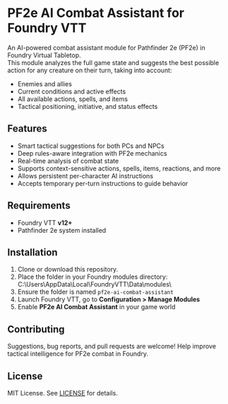 # PF2e AI Combat Assistant for Foundry VTT

An AI-powered combat assistant module for Pathfinder 2e (PF2e) in Foundry Virtual Tabletop.  
This module analyzes the full game state and suggests the best possible action for any creature on their turn, taking into account:

- Enemies and allies
- Current conditions and active effects
- All available actions, spells, and items
- Tactical positioning, initiative, and status effects

## Features

- Smart tactical suggestions for both PCs and NPCs
- Deep rules-aware integration with PF2e mechanics
- Real-time analysis of combat state
- Supports context-sensitive actions, spells, items, reactions, and more
- Allows persistent per-character AI instructions
- Accepts temporary per-turn instructions to guide behavior

## Requirements

- Foundry VTT **v12+**
- Pathfinder 2e system installed

## Installation

1. Clone or download this repository.
2. Place the folder in your Foundry modules directory: C:\Users<YourName>\AppData\Local\FoundryVTT\Data\modules\
3. Ensure the folder is named `pf2e-ai-combat-assistant`
4. Launch Foundry VTT, go to **Configuration > Manage Modules**
5. Enable **PF2e AI Combat Assistant** in your game world

## Contributing

Suggestions, bug reports, and pull requests are welcome! Help improve tactical intelligence for PF2e combat in Foundry.

## License

MIT License. See [LICENSE](./LICENSE) for details.


